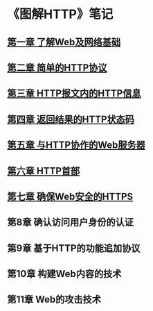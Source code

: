 # 《图解HTTP》笔记
## [第一章 了解Web及网络基础](https://github.com/zhangyanan0525/learn-HTTP-note/issues/1)
## [第二章 简单的HTTP协议](https://github.com/zhangyanan0525/learn-HTTP-note/issues/2)
## [第三章 HTTP报文内的HTTP信息](https://github.com/zhangyanan0525/learn-HTTP-note/issues/3)
## [第四章 返回结果的HTTP状态码](https://github.com/zhangyanan0525/learn-HTTP-note/issues/4)
## [第五章 与HTTP协作的Web服务器](https://github.com/zhangyanan0525/learn-HTTP-note/issues/5)
## [第六章 HTTP首部](https://github.com/zhangyanan0525/learn-HTTP-note/issues/6)
## [第七章 确保Web安全的HTTPS](https://github.com/zhangyanan0525/learn-HTTP-note/issues/7)
## 第8章 确认访问用户身份的认证
## 第9章 基于HTTP的功能追加协议
## 第10章 构建Web内容的技术
## 第11章 Web的攻击技术
